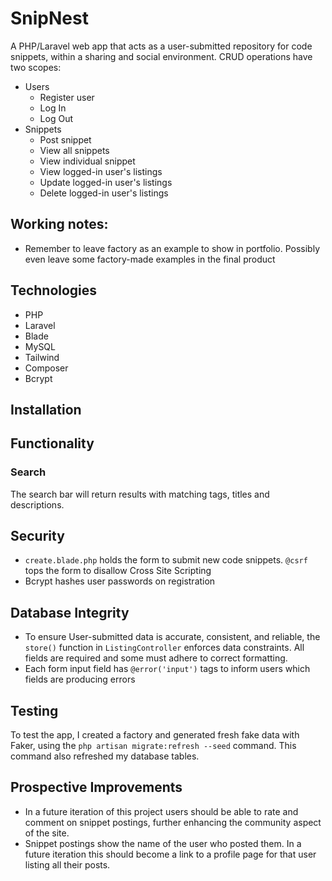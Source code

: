 # SnipNest
A PHP/Laravel web app that acts as a user-submitted repository for code snippets, within a sharing and social environment. CRUD operations have two scopes:
- Users
  - Register user
  - Log In
  - Log Out
- Snippets
  - Post snippet
  - View all snippets
  - View individual snippet
  - View logged-in user's listings
  - Update logged-in user's listings
  - Delete logged-in user's listings

## Working notes:
- Remember to leave factory as an example to show in portfolio. Possibly even leave some factory-made examples in the final product

## Technologies
- PHP
- Laravel
- Blade
- MySQL
- Tailwind
- Composer
- Bcrypt

## Installation

## Functionality
### Search
The search bar will return results with matching tags, titles and descriptions.

## Security
- `create.blade.php` holds the form to submit new code snippets. `@csrf` tops the form to disallow Cross Site Scripting
- Bcrypt hashes user passwords on registration

## Database Integrity
- To ensure User-submitted data is accurate, consistent, and reliable, the `store()` function in `ListingController` enforces data constraints. All fields are required and some must adhere to correct formatting.
- Each form input field has `@error('input')` tags to inform users which fields are producing errors

## Testing
To test the app, I created a factory and generated fresh fake data with Faker, using the `php artisan migrate:refresh --seed` command. This command also refreshed my database tables.

## Prospective Improvements
- In a future iteration of this project users should be able to rate and comment on snippet postings, further enhancing the community aspect of the site.
- Snippet postings show the name of the user who posted them. In a future iteration this should become a link to a profile page for that user listing all their posts.